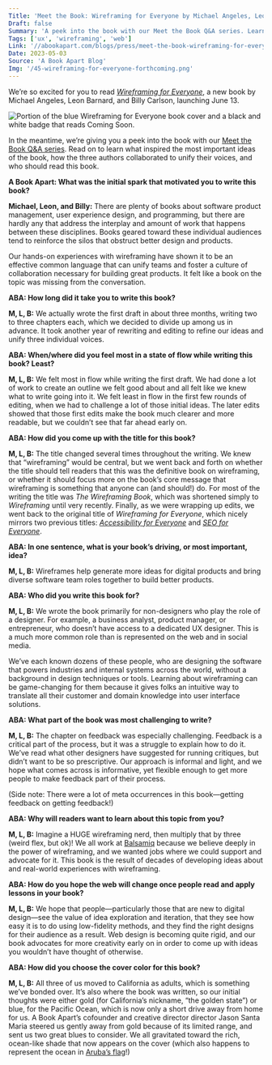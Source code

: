 ```yaml
---
Title: 'Meet the Book: Wireframing for Everyone by Michael Angeles, Leon Barnard, and Billy Carlson'
Draft: false
Summary: 'A peek into the book with our Meet the Book Q&A series. Learn what inspired the most important ideas of the book, how the three authors collaborated, and who should read this book.'
Tags: ['ux', 'wireframing', 'web']
Link: '//abookapart.com/blogs/press/meet-the-book-wireframing-for-everyone-by-michael-angeles-leon-barnard-and-billy-carlson'
Date: 2023-05-03
Source: 'A Book Apart Blog'
Img: '/45-wireframing-for-everyone-forthcoming.png'
---
```


We’re so excited for you to read [_Wireframing for Everyone_](/products/wireframing-for-everyone), a new book by Michael Angeles, Leon Barnard, and Billy Carlson, launching June 13.

![Portion of the blue Wireframing for Everyone book cover and a black and white badge that reads Coming Soon.](/45-wireframing-for-everyone-forthcoming.png)

In the meantime, we’re giving you a peek into the book with our [Meet the Book Q&A series](tagged/meet-the-book.html). Read on to learn what inspired the most important ideas of the book, how the three authors collaborated to unify their voices, and who should read this book.

**A Book Apart: What was the initial spark that motivated you to write this book?**

**Michael, Leon, and Billy:** There are plenty of books about software product management, user experience design, and programming, but there are hardly any that address the interplay and amount of work that happens between these disciplines. Books geared toward these individual audiences tend to reinforce the silos that obstruct better design and products.

Our hands-on experiences with wireframing have shown it to be an effective common language that can unify teams and foster a culture of collaboration necessary for building great products. It felt like a book on the topic was missing from the conversation.

**ABA: How long did it take you to write this book?**

**M, L, B:** We actually wrote the first draft in about three months, writing two to three chapters each, which we decided to divide up among us in advance. It took another year of rewriting and editing to refine our ideas and unify three individual voices.

**ABA: When/where did you feel most in a state of flow while writing this book? Least?**

**M, L, B:** We felt most in flow while writing the first draft. We had done a lot of work to create an outline we felt good about and all felt like we knew what to write going into it. We felt least in flow in the first few rounds of editing, when we had to challenge a lot of those initial ideas. The later edits showed that those first edits make the book much clearer and more readable, but we couldn’t see that far ahead early on.

**ABA: How did you come up with the title for this book?**

**M, L, B:** The title changed several times throughout the writing. We knew that “wireframing” would be central, but we went back and forth on whether the title should tell readers that this was the definitive book on wireframing, or whether it should focus more on the book’s core message that wireframing is something that anyone can (and should!) do. For most of the writing the title was _The Wireframing Book_, which was shortened simply to _Wireframing_ until very recently. Finally, as we were wrapping up edits, we went back to the original title of _Wireframing for Everyone_, which nicely mirrors two previous titles: [_Accessibility for Everyone_](/products/accessibility-for-everyone) and [_SEO for Everyone_](/products/seo-for-everyone).

**ABA: In one sentence, what is your book’s driving, or most important, idea?**

**M, L, B:** Wireframes help generate more ideas for digital products and bring diverse software team roles together to build better products.

**ABA: Who did you write this book for?**

**M, L, B:** We wrote the book primarily for non-designers who play the role of a designer. For example, a business analyst, product manager, or entrepreneur, who doesn’t have access to a dedicated UX designer. This is a much more common role than is represented on the web and in social media.

We’ve each known dozens of these people, who are designing the software that powers industries and internal systems across the world, without a background in design techniques or tools. Learning about wireframing can be game-changing for them because it gives folks an intuitive way to translate all their customer and domain knowledge into user interface solutions.

**ABA: What part of the book was most challenging to write?**

**M, L, B:** The chapter on feedback was especially challenging. Feedback is a critical part of the process, but it was a struggle to explain how to do it. We’ve read what other designers have suggested for running critiques, but didn’t want to be so prescriptive. Our approach is informal and light, and we hope what comes across is informative, yet flexible enough to get more people to make feedback part of their process.

(Side note: There were a lot of meta occurrences in this book—getting feedback on getting feedback!)

**ABA: Why will readers want to learn about this topic from you?**

**M, L, B:** Imagine a HUGE wireframing nerd, then multiply that by three (weird flex, but ok)! We all work at [Balsamiq](https://balsamiq.com/) because we believe deeply in the power of wireframing, and we wanted jobs where we could support and advocate for it. This book is the result of decades of developing ideas about and real-world experiences with wireframing.

**ABA: How do you hope the web will change once people read and apply lessons in your book?**

**M, L, B:** We hope that people—particularly those that are new to digital design—see the value of idea exploration and iteration, that they see how easy it is to do using low-fidelity methods, and they find the right designs for their audience as a result. Web design is becoming quite rigid, and our book advocates for more creativity early on in order to come up with ideas you wouldn’t have thought of otherwise.

**ABA: How did you choose the cover color for this book?**

**M, L, B:** All three of us moved to California as adults, which is something we’ve bonded over. It’s also where the book was written, so our initial thoughts were either gold (for California’s nickname, “the golden state”) or blue, for the Pacific Ocean, which is now only a short drive away from home for us. A Book Apart’s cofounder and creative director director Jason Santa Maria steered us gently away from gold because of its limited range, and sent us two great blues to consider. We all gravitated toward the rich, ocean-like shade that now appears on the cover (which also happens to represent the ocean in [Aruba’s flag](https://en.wikipedia.org/wiki/Flag_of_Aruba)!)
